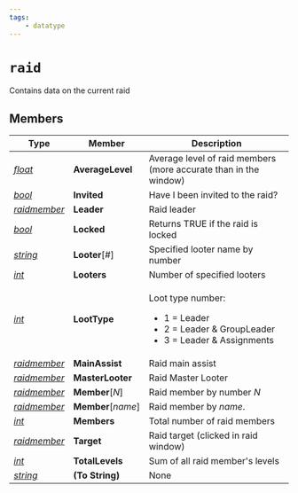 ```yaml
---
tags:
    - datatype
---
```


# `raid`

Contains data on the current raid

## Members

| **Type** | **Member** | **Description**  |
| --- | --- | --- |
| [_float_](datatype-float.md) | **AverageLevel** | Average level of raid members (more accurate than in the window) |
| [_bool_](datatype-bool.md) | **Invited** | Have I been invited to the raid? |
| [_raidmember_](datatype-raidmember.md) | **Leader** | Raid leader |
| [_bool_](datatype-bool.md) | **Locked** | Returns TRUE if the raid is locked |
| [_string_](datatype-string.md) | **Looter**[_#_] | Specified looter name by number |
| [_int_](datatype-int.md) | **Looters** | Number of specified looters |
| [_int_](datatype-int.md) | **LootType** | <p>Loot type number:</p><ul><li>1 = Leader</li><li>2 = Leader & GroupLeader</li><li>3 = Leader & Assignments</li></ul> |
| [_raidmember_](datatype-raidmember.md) | **MainAssist** | Raid main assist |
| [_raidmember_](datatype-raidmember.md) | **MasterLooter** | Raid Master Looter |
| [_raidmember_](datatype-raidmember.md) | **Member**[_N_] | Raid member by number _N_ |
| [_raidmember_](datatype-raidmember.md) | **Member**[_name_] | Raid member by _name_. |
| [_int_](datatype-int.md) | **Members** | Total number of raid members |
| [_raidmember_](datatype-raidmember.md) | **Target** | Raid target (clicked in raid window) |
| [_int_](datatype-int.md) | **TotalLevels** | Sum of all raid member's levels |
| [_string_](datatype-string.md) | **(To String)** | None
